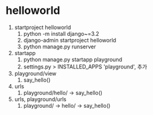 # helloworld
1. startproject helloworld
   1. python -m install django~=3.2
   2. django-admin startproject helloworld
   3. python manage.py runserver
2. startapp
   1. python manage.py startapp playground
   2. settings.py > INSTALLED_APPS 'playground', 추가
3. playground/view
   1. say_hello()
4. urls
   1. playground/hello/ -> say_hello()
5. urls, playground/urls
   1. playground/ -> hello/ -> say_hello()

